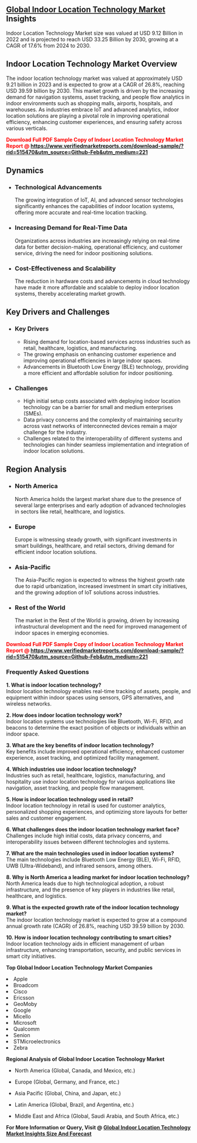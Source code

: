 <h2><a href="https://www.verifiedmarketreports.com/download-sample/?rid=515470&amp;utm_source=Github&amp;utm_medium=221" target="_blank">Global Indoor Location Technology Market</a> Insights</h2><p>Indoor Location Technology Market size was valued at USD 9.12 Billion in 2022 and is projected to reach USD 33.25 Billion by 2030, growing at a CAGR of 17.6% from 2024 to 2030.</p><p><h2>Indoor Location Technology Market Overview</h2> <p>The indoor location technology market was valued at approximately USD 9.21 billion in 2023 and is expected to grow at a CAGR of 26.8%, reaching USD 39.59 billion by 2030. This market growth is driven by the increasing demand for navigation systems, asset tracking, and people flow analytics in indoor environments such as shopping malls, airports, hospitals, and warehouses. As industries embrace IoT and advanced analytics, indoor location solutions are playing a pivotal role in improving operational efficiency, enhancing customer experiences, and ensuring safety across various verticals.</p> <p><strong><p><span class=""><span style="color: #ff0000;"><strong>Download Full PDF Sample Copy of Indoor Location Technology Market Report</strong> @ </span><a href="https://www.verifiedmarketreports.com/download-sample/?rid=515470&amp;utm_source=Github-Feb&amp;utm_medium=221" target="_blank">https://www.verifiedmarketreports.com/download-sample/?rid=515470&amp;utm_source=Github-Feb&amp;utm_medium=221</a></span></p></strong></p> <h2>Dynamics</h2> <ul> <li><h3>Technological Advancements</h3> The growing integration of IoT, AI, and advanced sensor technologies significantly enhances the capabilities of indoor location systems, offering more accurate and real-time location tracking.</li> <li><h3>Increasing Demand for Real-Time Data</h3> Organizations across industries are increasingly relying on real-time data for better decision-making, operational efficiency, and customer service, driving the need for indoor positioning solutions.</li> <li><h3>Cost-Effectiveness and Scalability</h3> The reduction in hardware costs and advancements in cloud technology have made it more affordable and scalable to deploy indoor location systems, thereby accelerating market growth.</li> </ul> <h2>Key Drivers and Challenges</h2> <ul> <li><h3>Key Drivers</h3> <ul> <li>Rising demand for location-based services across industries such as retail, healthcare, logistics, and manufacturing.</li> <li>The growing emphasis on enhancing customer experience and improving operational efficiencies in large indoor spaces.</li> <li>Advancements in Bluetooth Low Energy (BLE) technology, providing a more efficient and affordable solution for indoor positioning.</li> </ul> </li> <li><h3>Challenges</h3> <ul> <li>High initial setup costs associated with deploying indoor location technology can be a barrier for small and medium enterprises (SMEs).</li> <li>Data privacy concerns and the complexity of maintaining security across vast networks of interconnected devices remain a major challenge for the industry.</li> <li>Challenges related to the interoperability of different systems and technologies can hinder seamless implementation and integration of indoor location solutions.</li> </ul> </li> </ul> <h2>Region Analysis</h2> <ul> <li><h3>North America</h3> North America holds the largest market share due to the presence of several large enterprises and early adoption of advanced technologies in sectors like retail, healthcare, and logistics.</li> <li><h3>Europe</h3> Europe is witnessing steady growth, with significant investments in smart buildings, healthcare, and retail sectors, driving demand for efficient indoor location solutions.</li> <li><h3>Asia-Pacific</h3> The Asia-Pacific region is expected to witness the highest growth rate due to rapid urbanization, increased investment in smart city initiatives, and the growing adoption of IoT solutions across industries.</li> <li><h3>Rest of the World</h3> The market in the Rest of the World is growing, driven by increasing infrastructural development and the need for improved management of indoor spaces in emerging economies.</li> </ul> <p><strong><p><span class=""><span style="color: #ff0000;"><strong>Download Full PDF Sample Copy of Indoor Location Technology Market Report</strong> @ </span><a href="https://www.verifiedmarketreports.com/download-sample/?rid=515470&amp;utm_source=Github-Feb&amp;utm_medium=221" target="_blank">https://www.verifiedmarketreports.com/download-sample/?rid=515470&amp;utm_source=Github-Feb&amp;utm_medium=221</a></span></p></strong></p> <h3>Frequently Asked Questions</h3> <p><strong>1. What is indoor location technology?</strong><br>Indoor location technology enables real-time tracking of assets, people, and equipment within indoor spaces using sensors, GPS alternatives, and wireless networks.</p> <p><strong>2. How does indoor location technology work?</strong><br>Indoor location systems use technologies like Bluetooth, Wi-Fi, RFID, and beacons to determine the exact position of objects or individuals within an indoor space.</p> <p><strong>3. What are the key benefits of indoor location technology?</strong><br>Key benefits include improved operational efficiency, enhanced customer experience, asset tracking, and optimized facility management.</p> <p><strong>4. Which industries use indoor location technology?</strong><br>Industries such as retail, healthcare, logistics, manufacturing, and hospitality use indoor location technology for various applications like navigation, asset tracking, and people flow management.</p> <p><strong>5. How is indoor location technology used in retail?</strong><br>Indoor location technology in retail is used for customer analytics, personalized shopping experiences, and optimizing store layouts for better sales and customer engagement.</p> <p><strong>6. What challenges does the indoor location technology market face?</strong><br>Challenges include high initial costs, data privacy concerns, and interoperability issues between different technologies and systems.</p> <p><strong>7. What are the main technologies used in indoor location systems?</strong><br>The main technologies include Bluetooth Low Energy (BLE), Wi-Fi, RFID, UWB (Ultra-Wideband), and infrared sensors, among others.</p> <p><strong>8. Why is North America a leading market for indoor location technology?</strong><br>North America leads due to high technological adoption, a robust infrastructure, and the presence of key players in industries like retail, healthcare, and logistics.</p> <p><strong>9. What is the expected growth rate of the indoor location technology market?</strong><br>The indoor location technology market is expected to grow at a compound annual growth rate (CAGR) of 26.8%, reaching USD 39.59 billion by 2030.</p> <p><strong>10. How is indoor location technology contributing to smart cities?</strong><br>Indoor location technology aids in efficient management of urban infrastructure, enhancing transportation, security, and public services in smart city initiatives.</p> </p><p><strong>Top Global Indoor Location Technology Market Companies</strong></p><div data-test-id=""><p><li>Apple</li><li> Broadcom</li><li> Cisco</li><li> Ericsson</li><li> GeoMoby</li><li> Google</li><li> Micello</li><li> Microsoft</li><li> Qualcomm</li><li> Senion</li><li> STMicroelectronics</li><li> Zebra</li></p><div><strong>Regional Analysis of&nbsp;Global Indoor Location Technology Market</strong></div><ul><li dir="ltr"><p dir="ltr">North America&nbsp;(Global, Canada, and Mexico, etc.)</p></li><li dir="ltr"><p dir="ltr">Europe (Global, Germany, and France, etc.)</p></li><li dir="ltr"><p dir="ltr">Asia Pacific&nbsp;(Global, China, and Japan, etc.)</p></li><li dir="ltr"><p dir="ltr">Latin America&nbsp;(Global, Brazil, and Argentina, etc.)</p></li><li dir="ltr">Middle East and Africa&nbsp;(Global, Saudi Arabia, and South Africa, etc.)</li></ul><p><strong>For More Information or Query, Visit @&nbsp;</strong><strong><a href="https://www.verifiedmarketreports.com/product/indoor-location-technology-market-size-and-forecast/?utm_source=Github&amp;utm_medium=221" target="_blank">Global Indoor Location Technology Market Insights Size And Forecast</a></strong></p></div>

